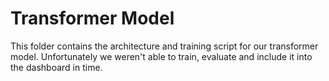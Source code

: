# Transformer Model

This folder contains the architecture and training script for our transformer model.
Unfortunately we weren't able to train, evaluate and include it into the dashboard in
time.